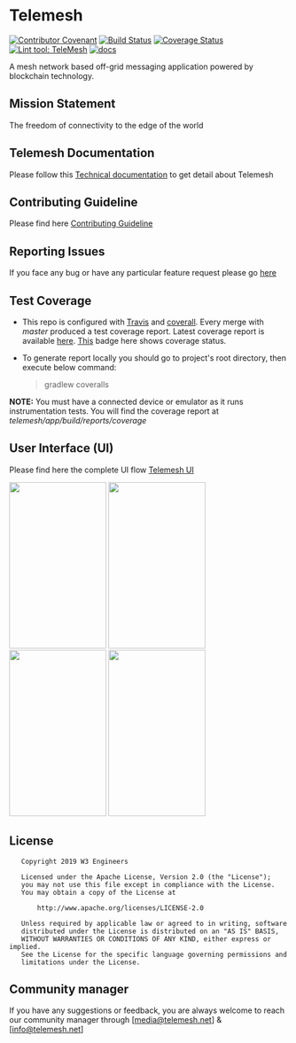 [strom]:https://www.github.com/w3-engineers/android-framework
[travis]:https://travis-ci.com/w3-engineers/
[coverall]:https://coveralls.io/github/w3-engineers/telemesh
[Apache License 2.0]:https://choosealicense.com/licenses/apache-2.0/


# Telemesh

[![Contributor Covenant](https://img.shields.io/badge/Contributor%20Covenant-v1.4%20adopted-ff69b4.svg)](CODE-OF-CONDUCT.md)
[![Build Status](https://travis-ci.com/w3-engineers/telemesh.svg?branch=master)](https://travis-ci.com/w3-engineers/telemesh)
[![Coverage Status](https://coveralls.io/repos/github/w3-engineers/telemesh/badge.svg?branch=master)](https://coveralls.io/github/w3-engineers/telemesh?branch=master)
[![Lint tool: TeleMesh](https://img.shields.io/badge/Lint_tool-telemesh-2e99e9.svg?style=flat)](https://w3-engineers.github.io/telemesh/lint_reports/lint-report.html)
[![docs](https://readthedocs.org/projects/pip/badge/?version=latest&style=plastic)](https://readthedocs.org/projects/telemesh/)

A mesh network based off-grid messaging application powered by blockchain technology.

## Mission Statement
The freedom of connectivity to the edge of the world


## Telemesh Documentation

Please follow this [Technical documentation](https://telemesh.readthedocs.io/en/latest/index.html) to get detail about Telemesh


## Contributing Guideline

Please find here [Contributing Guideline](https://github.com/w3-engineers/telemesh/blob/master/CONTRIBUTING.md)

## Reporting Issues 

If you face any bug or have any particular feature request please go [here](https://github.com/w3-engineers/telemesh/blob/master/CONTRIBUTING.md#reportissue)

    

## Test Coverage
* This repo is configured with [Travis](https://travis-ci.org/) and [coverall](https://docs.travis-ci.com/user/coveralls/). Every merge with *master* produced a test coverage report. Latest coverage report is available [here](https://coveralls.io/github/w3-engineers/telemesh?branch=master). [This](#Telemesh) badge here shows coverage status.

* To generate report locally you should go to project's root directory, then execute below command:
    > gradlew coveralls

**NOTE:** You must have a connected device or emulator as it runs instrumentation tests. You will find the coverage report at *telemesh/app/build/reports/coverage*



## User Interface (UI)

Please find here the complete UI flow [Telemesh UI](https://xd.adobe.com/view/102f0226-2937-4d2e-6ec0-e7e82c164fa1-661e/grid)

<kbd><img src="https://xd.adobe.com/view/102f0226-2937-4d2e-6ec0-e7e82c164fa1-661e/screen/5a5aab18-78d0-4e8e-a64c-423d7eecc3d8/On-boarding-1" width="175" height="300"></kbd> 
<kbd><img src="https://xd.adobe.com/view/102f0226-2937-4d2e-6ec0-e7e82c164fa1-661e/screen/3ad77b30-fb40-428e-ac88-b890aaaa850b/On-boarding-2" width="175" height="300"></kbd> 
<kbd><img src="https://xd.adobe.com/view/102f0226-2937-4d2e-6ec0-e7e82c164fa1-661e/screen/3f4c8810-8ef4-4b53-97d5-6540468680a9/Sign-up" width="175" height="300"></kbd> 
<kbd><img src="https://xd.adobe.com/view/102f0226-2937-4d2e-6ec0-e7e82c164fa1-661e/screen/7d5fefae-e2a4-43db-b367-1dcc29d53438/Discovery" width="175" height="300"></kbd> 



## License

       Copyright 2019 W3 Engineers
    
       Licensed under the Apache License, Version 2.0 (the "License");
       you may not use this file except in compliance with the License.
       You may obtain a copy of the License at
    
           http://www.apache.org/licenses/LICENSE-2.0
    
       Unless required by applicable law or agreed to in writing, software
       distributed under the License is distributed on an "AS IS" BASIS,
       WITHOUT WARRANTIES OR CONDITIONS OF ANY KIND, either express or implied.
       See the License for the specific language governing permissions and
       limitations under the License.


## Community manager 

If you have any suggestions or feedback, you are always welcome to reach our community manager through [media@telemesh.net] & [info@telemesh.net]


